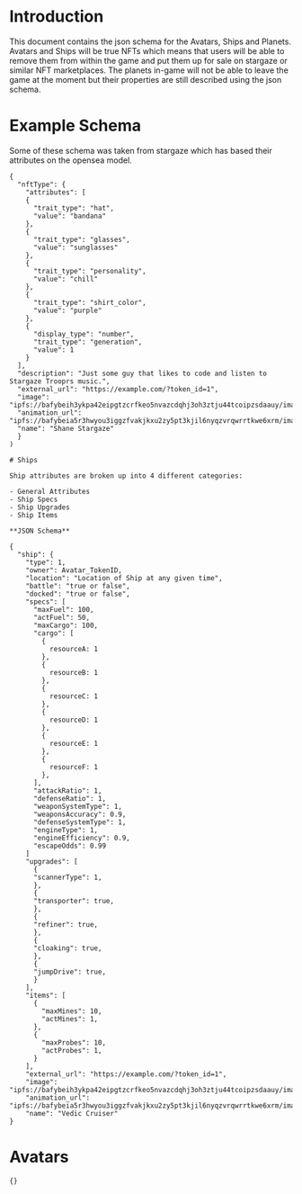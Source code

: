 # Introduction

This document contains the json schema for the Avatars, Ships and Planets.  Avatars and Ships will be true NFTs which means that users will be able to remove them from within the game and put them up for sale on stargaze or similar NFT marketplaces.  The planets in-game will not be able to leave the game at the moment but their properties are still described using the json schema.

# Example Schema

Some of these schema was taken from stargaze which has based their attributes on the opensea model.

```
{
  "nftType": {
    "attributes": [
    {
      "trait_type": "hat",
      "value": "bandana"
    },
    {
      "trait_type": "glasses",
      "value": "sunglasses"
    },
    {
      "trait_type": "personality",
      "value": "chill"
    },
    {
      "trait_type": "shirt_color",
      "value": "purple"
    },
    {
      "display_type": "number",
      "trait_type": "generation",
      "value": 1
    }
  ],
  "description": "Just some guy that likes to code and listen to Stargaze Trooprs music.",
  "external_url": "https://example.com/?token_id=1",
  "image": "ipfs://bafybeih3ykpa42eipgtzcrfkeo5nvazcdqhj3oh3ztju44tcoipzsdaauy/images/1.png",
  "animation_url": "ipfs://bafybeia5r3hwyou3iggzfvakjkxu2zy5pt3kjil6nyqzvrqwrrtkwe6xrm/images/Genesis.m4a"
  "name": "Shane Stargaze"
  }
)

# Ships

Ship attributes are broken up into 4 different categories:

- General Attributes
- Ship Specs
- Ship Upgrades
- Ship Items

**JSON Schema**

{
  "ship": {
    "type": 1,
    "owner": Avatar_TokenID,
    "location": "Location of Ship at any given time",
    "battle": "true or false",
    "docked": "true or false",
    "specs": [
      "maxFuel": 100,
      "actFuel": 50,
      "maxCargo": 100,
      "cargo": [
        {
          resourceA: 1
        },
        {
          resourceB: 1
        },
        {
          resourceC: 1
        },
        {
          resourceD: 1
        },
        {
          resourceE: 1
        },
        {
          resourceF: 1
        },
      ],
      "attackRatio": 1,
      "defenseRatio": 1,
      "weaponSystemType": 1,
      "weaponsAccuracy": 0.9,
      "defenseSystemType": 1,
      "engineType": 1,
      "engineEfficiency": 0.9,
      "escapeOdds": 0.99
    ] 
    "upgrades": [
      {
      "scannerType": 1,
      },
      {
      "transporter": true,
      },
      {
      "refiner": true,
      },
      {
      "cloaking": true,
      },
      {
      "jumpDrive": true,
      }
    ],
    "items": [
      {
        "maxMines": 10,
        "actMines": 1,
      },
      {
        "maxProbes": 10,
        "actProbes": 1,
      }
    ],
    "external_url": "https://example.com/?token_id=1",
    "image": "ipfs://bafybeih3ykpa42eipgtzcrfkeo5nvazcdqhj3oh3ztju44tcoipzsdaauy/images/1.png",
    "animation_url": "ipfs://bafybeia5r3hwyou3iggzfvakjkxu2zy5pt3kjil6nyqzvrqwrrtkwe6xrm/images/Genesis.m4a"
    "name": "Vedic Cruiser"
}
```

# Avatars

```
{}
```    
